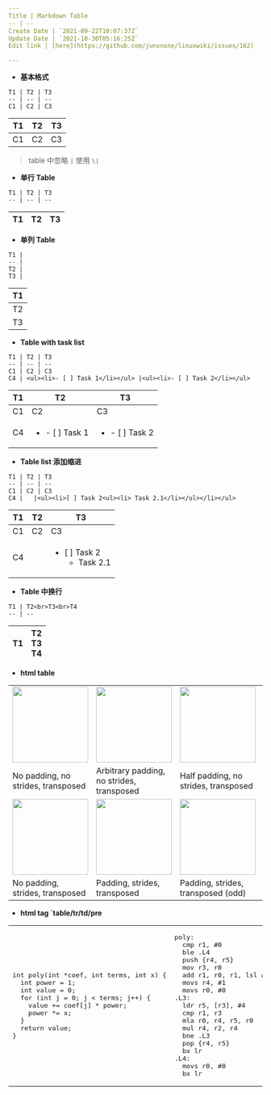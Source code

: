 ```yaml
---
Title | Markdown Table
-- | --
Create Date | `2021-09-22T10:07:37Z`
Update Date | `2021-10-30T05:16:25Z`
Edit link | [here](https://github.com/junxnone/linuxwiki/issues/162)

---
```

-  **基本格式**

```
T1 | T2 | T3
-- | -- | --
C1 | C2 | C3
```
T1 | T2 | T3
-- | -- | --
C1 | C2 | C3

> table 中忽略 `|` 使用 `\|`

- **单行 Table**

```
T1 | T2 | T3
-- | -- | --
```

T1 | T2 | T3
-- | -- | --

- **单列 Table**

```
T1 |
-- |
T2 |
T3 |
````

T1 |
-- |
T2 |
T3 |

- **Table with task list**

```
T1 | T2 | T3
-- | -- | --
C1 | C2 | C3
C4 | <ul><li>- [ ] Task 1</li></ul> |<ul><li>- [ ] Task 2</li></ul>
```

T1 | T2 | T3
-- | -- | --
C1 | C2 | C3
C4 | <ul><li>- [ ] Task 1</li></ul> |<ul><li>- [ ] Task 2</li></ul>

- **Table list 添加缩进**

```
T1 | T2 | T3
-- | -- | --
C1 | C2 | C3
C4 |   |<ul><li>[ ] Task 2<ul><li> Task 2.1</li></ul></li></ul>
```

T1 | T2 | T3
-- | -- | --
C1 | C2 | C3
C4 |  |<ul><li>[ ] Task 2<ul><li> Task 2.1</li></ul></li></ul>

- **Table 中换行**

```
T1 | T2<br>T3<br>T4
-- | --
```

T1 | T2<br>T3<br>T4
-- | --

- **html table**

<table style="width:100%; table-layout:fixed;">
  <tr>
    <td><img width="150px" src="https://raw.githubusercontent.com/junxnone/conv_arithmetic/master/gif/no_padding_no_strides_transposed.gif"></td>
    <td><img width="150px" src="https://raw.githubusercontent.com/junxnone/conv_arithmetic/master/gif/arbitrary_padding_no_strides_transposed.gif"></td>
    <td><img width="150px" src="https://raw.githubusercontent.com/junxnone/conv_arithmetic/master/gif/same_padding_no_strides_transposed.gif"></td>
    <td><img width="150px" src="https://raw.githubusercontent.com/junxnone/conv_arithmetic/master/gif/full_padding_no_strides_transposed.gif"></td>
  </tr>
  <tr>
    <td>No padding, no strides, transposed</td>
    <td>Arbitrary padding, no strides, transposed</td>
    <td>Half padding, no strides, transposed</td>
    <td>Full padding, no strides, transposed</td>
  </tr>
  <tr>
    <td><img width="150px" src="https://raw.githubusercontent.com/junxnone/conv_arithmetic/master/gif/no_padding_strides_transposed.gif"></td>
    <td><img width="150px" src="https://raw.githubusercontent.com/junxnone/conv_arithmetic/master/gif/padding_strides_transposed.gif"></td>
    <td><img width="150px" src="https://raw.githubusercontent.com/junxnone/conv_arithmetic/master/gif/padding_strides_odd_transposed.gif"></td>
    <td></td>
  </tr>
  <tr>
    <td>No padding, strides, transposed</td>
    <td>Padding, strides, transposed</td>
    <td>Padding, strides, transposed (odd)</td>
    <td></td>
  </tr>
</table>

- **html tag `table/tr/td/pre**

<table style="width:100%; table-layout:fixed;">
  <tr>
  <td>
<pre>
int poly(int *coef, int terms, int x) {
  int power = 1;
  int value = 0;
  for (int j = 0; j < terms; j++) {
    value += coef[j] * power;
    power *= x;
  }
  return value;
}
</pre>
</td>
<td>
<pre>
poly:
  cmp r1, #0
  ble .L4
  push {r4, r5}
  mov r3, r0
  add r1, r0, r1, lsl #2
  movs r4, #1
  movs r0, #0
.L3:
  ldr r5, [r3], #4
  cmp r1, r3
  mla r0, r4, r5, r0
  mul r4, r2, r4
  bne .L3
  pop {r4, r5}
  bx lr
.L4:
  movs r0, #0
  bx lr
</pre>
</td>
</tr>
</table>
